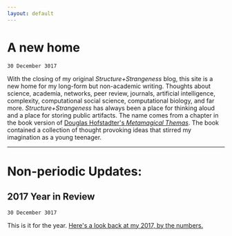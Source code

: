 ```yaml
---
layout: default
---
```


# A new home
```30 December 3017```

With the closing of my original *Structure+Strangeness* blog, this site is a new home for my long-form but non-academic writing. Thoughts about science, academia, networks, peer review, journals, artificial intelligence, complexity, computational social science, computational biology, and far more. *Structure+Strangeness* has always been a place for thinking aloud and a place for storing public artifacts. The name comes from a chapter in the book version of [Douglas Hofstadter's *Metamagical Themas*](https://en.wikipedia.org/wiki/Metamagical_Themas). The book contained a collection of thought provoking ideas that stirred my imagination as a young teenager.

-----

# Non-periodic Updates:

## 2017 Year in Review
```30 December 3017```

This is it for the year. [Here's a look back at my 2017, by the numbers.](2017_YiR)

